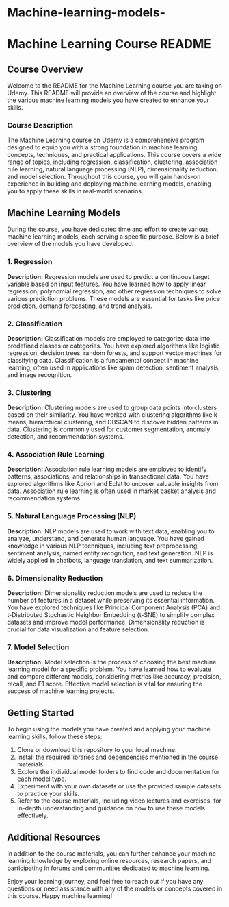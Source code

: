 ﻿# Machine-learning-models-
# Machine Learning Course README

## Course Overview

Welcome to the README for the Machine Learning course you are taking on Udemy. This README will provide an overview of the course and highlight the various machine learning models you have created to enhance your skills.

### Course Description

The Machine Learning course on Udemy is a comprehensive program designed to equip you with a strong foundation in machine learning concepts, techniques, and practical applications. This course covers a wide range of topics, including regression, classification, clustering, association rule learning, natural language processing (NLP), dimensionality reduction, and model selection. Throughout this course, you will gain hands-on experience in building and deploying machine learning models, enabling you to apply these skills in real-world scenarios.

## Machine Learning Models

During the course, you have dedicated time and effort to create various machine learning models, each serving a specific purpose. Below is a brief overview of the models you have developed:

### 1. Regression

**Description:** Regression models are used to predict a continuous target variable based on input features. You have learned how to apply linear regression, polynomial regression, and other regression techniques to solve various prediction problems. These models are essential for tasks like price prediction, demand forecasting, and trend analysis.

### 2. Classification

**Description:** Classification models are employed to categorize data into predefined classes or categories. You have explored algorithms like logistic regression, decision trees, random forests, and support vector machines for classifying data. Classification is a fundamental concept in machine learning, often used in applications like spam detection, sentiment analysis, and image recognition.

### 3. Clustering

**Description:** Clustering models are used to group data points into clusters based on their similarity. You have worked with clustering algorithms like k-means, hierarchical clustering, and DBSCAN to discover hidden patterns in data. Clustering is commonly used for customer segmentation, anomaly detection, and recommendation systems.

### 4. Association Rule Learning

**Description:** Association rule learning models are employed to identify patterns, associations, and relationships in transactional data. You have explored algorithms like Apriori and Eclat to uncover valuable insights from data. Association rule learning is often used in market basket analysis and recommendation systems.

### 5. Natural Language Processing (NLP)

**Description:** NLP models are used to work with text data, enabling you to analyze, understand, and generate human language. You have gained knowledge in various NLP techniques, including text preprocessing, sentiment analysis, named entity recognition, and text generation. NLP is widely applied in chatbots, language translation, and text summarization.

### 6. Dimensionality Reduction

**Description:** Dimensionality reduction models are used to reduce the number of features in a dataset while preserving its essential information. You have explored techniques like Principal Component Analysis (PCA) and t-Distributed Stochastic Neighbor Embedding (t-SNE) to simplify complex datasets and improve model performance. Dimensionality reduction is crucial for data visualization and feature selection.

### 7. Model Selection

**Description:** Model selection is the process of choosing the best machine learning model for a specific problem. You have learned how to evaluate and compare different models, considering metrics like accuracy, precision, recall, and F1 score. Effective model selection is vital for ensuring the success of machine learning projects.

## Getting Started

To begin using the models you have created and applying your machine learning skills, follow these steps:

1. Clone or download this repository to your local machine.
2. Install the required libraries and dependencies mentioned in the course materials.
3. Explore the individual model folders to find code and documentation for each model type.
4. Experiment with your own datasets or use the provided sample datasets to practice your skills.
5. Refer to the course materials, including video lectures and exercises, for in-depth understanding and guidance on how to use these models effectively.

## Additional Resources

In addition to the course materials, you can further enhance your machine learning knowledge by exploring online resources, research papers, and participating in forums and communities dedicated to machine learning.

Enjoy your learning journey, and feel free to reach out if you have any questions or need assistance with any of the models or concepts covered in this course. Happy machine learning!
